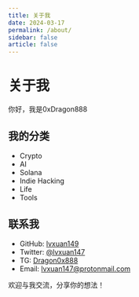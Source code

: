 ```yaml
---
title: 关于我
date: 2024-03-17
permalink: /about/
sidebar: false
article: false
---
```


# 关于我

你好，我是0xDragon888

## 我的分类

- Crypto
- AI
- Solana
- Indie Hacking
- Life
- Tools

## 联系我

- GitHub: [lvxuan149](https://github.com/lvxuan149)
- Twitter: [@lvxuan147](https://twitter.com/lvxuan147)
- TG: [Dragon0x888](https://t.me/Dragon0x888)
- Email: [lvxuan147@protonmail.com](mailto:lvxuan147@protonmail.com)

欢迎与我交流，分享你的想法！